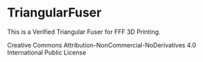 TriangularFuser
===============

This is a Verified Triangular Fuser for FFF 3D Printing.

Creative Commons Attribution-NonCommercial-NoDerivatives 4.0 International Public License
